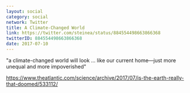```yaml
---
layout: social
category: social
network: Twitter
title: A Climate-Changed World
link: https://twitter.com/steinea/status/884554498663866368
twitterID: 884554498663866368
date: 2017-07-10
---
```


"a climate-changed world will look ... like our current home—just more unequal and more impoverished"

<https://www.theatlantic.com/science/archive/2017/07/is-the-earth-really-that-doomed/533112/>
